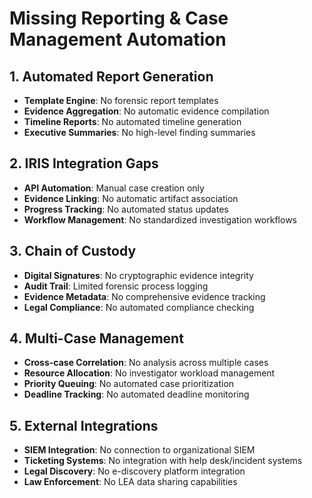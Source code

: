 # Missing Reporting & Case Management Automation

## 1. Automated Report Generation
- **Template Engine**: No forensic report templates
- **Evidence Aggregation**: No automatic evidence compilation
- **Timeline Reports**: No automated timeline generation
- **Executive Summaries**: No high-level finding summaries

## 2. IRIS Integration Gaps
- **API Automation**: Manual case creation only
- **Evidence Linking**: No automatic artifact association
- **Progress Tracking**: No automated status updates
- **Workflow Management**: No standardized investigation workflows

## 3. Chain of Custody
- **Digital Signatures**: No cryptographic evidence integrity
- **Audit Trail**: Limited forensic process logging
- **Evidence Metadata**: No comprehensive evidence tracking
- **Legal Compliance**: No automated compliance checking

## 4. Multi-Case Management
- **Cross-case Correlation**: No analysis across multiple cases
- **Resource Allocation**: No investigator workload management
- **Priority Queuing**: No automated case prioritization
- **Deadline Tracking**: No automated deadline monitoring

## 5. External Integrations
- **SIEM Integration**: No connection to organizational SIEM
- **Ticketing Systems**: No integration with help desk/incident systems
- **Legal Discovery**: No e-discovery platform integration
- **Law Enforcement**: No LEA data sharing capabilities
